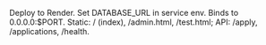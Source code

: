 Deploy to Render. Set DATABASE_URL in service env. Binds to 0.0.0.0:$PORT. Static: / (index), /admin.html, /test.html; API: /apply, /applications, /health.
